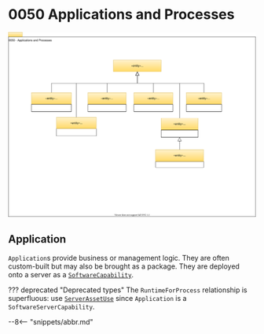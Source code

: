 <!-- SPDX-License-Identifier: CC-BY-4.0 -->
<!-- Copyright Contributors to the Egeria project. -->

# 0050 Applications and Processes

![UML](0050-Applications-and-Processes.svg)

## Application

`Application`s provide business or management logic. They are often custom-built but may also be brought as a package. They are deployed onto a server as a [`SoftwareCapability`](/types/0/0042-Software-Capabilities/#softwarecapability).

??? deprecated "Deprecated types"
    The `RuntimeForProcess` relationship is superfluous: use [`ServerAssetUse`](/types/0/0045-Servers-and-Assets/#serverassetuse) since `Application` is a `SoftwareServerCapability`.

--8<-- "snippets/abbr.md"
